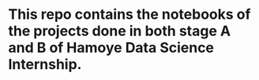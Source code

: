 # This repo contains the notebooks of the projects done in both stage A and B of Hamoye Data Science Internship.

